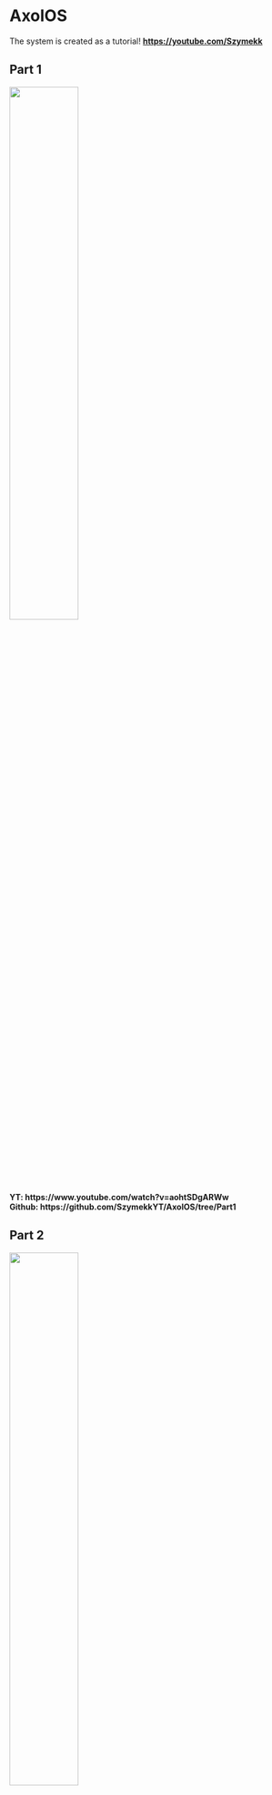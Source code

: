 # AxolOS
The system is created as a tutorial! 
**https://youtube.com/Szymekk**

## Part 1
<p>
 <picture>
     <source srcset="Art/AxolOS1.png">
    <img width=49% src="">
  </picture>
</p>
  <br>
<b>YT: https://www.youtube.com/watch?v=aohtSDgARWw </b><br>
<b>Github: https://github.com/SzymekkYT/AxolOS/tree/Part1</b>

## Part 2
<p>
 <picture>
     <source srcset="Art/AxolOS2.png">
    <img width=49% src="">
  </picture>
</p>
  <br>
<b>YT: https://www.youtube.com/watch?v=oGZcq_4140U </b><br>
<b>Github: https://github.com/SzymekkYT/AxolOS/tree/Part2</b>
